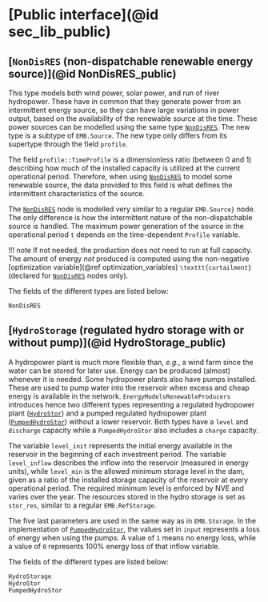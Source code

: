 # [Public interface](@id sec_lib_public)

## [`NonDisRES` (non-dispatchable renewable energy source)](@id NonDisRES_public)

This type models both wind power, solar power, and run of river hydropower.
These have in common that they generate power from an intermittent energy source, so they can have large variations in power output, based on the availability of the renewable source at the time.
These power sources can be modelled using the same type [`NonDisRES`](@ref).
The new type is a subtype of `EMB.Source`. The new type only differs from its supertype through the field `profile`.

The field `profile::TimeProfile` is a dimensionless ratio (between 0 and 1) describing how much of the installed capacity is utilized at the current operational period.
Therefore, when using [`NonDisRES`](@ref) to model some renewable source, the data provided to this field is what defines the intermittent characteristics of the source.

The [`NonDisRES`](@ref) node is modelled very similar to a regular `EMB.Source}` node. The only difference is how the intermittent nature of the non-dispatchable source is handled. The maximum power generation of the source in the operational period ``t`` depends on the time-dependent `Profile` variable.

!!! note
    If not needed, the production does not need to run at full capacity. The amount of energy *not* produced is computed using the non-negative [optimization variable](@ref optimization_variables) ``\texttt{curtailment}`` (declared for [`NonDisRES`](@ref) nodes only).

The fields of the different types are listed below:

```@docs
NonDisRES
```

## [`HydroStorage` (regulated hydro storage with or without pump)](@id HydroStorage_public)

A hydropower plant is much more flexible than, *e.g.*, a wind farm since the water can be stored for later use.
Energy can be produced (almost) whenever it is needed.
Some hydropower plants also have pumps installed.
These are used to pump water into the reservoir when excess and cheap energy is available in the network.
`EnergyModelsRenewableProducers` introduces hence two different types representing a regulated hydropower plant ([`HydroStor`](@ref)) and a pumped regulated hydropower plant ([`PumpedHydroStor`](@ref)) without a lower reservoir.
Both types have a `level` and `discharge` capacity while a `PumpedHydroStor` also includes a `charge` capacity.

The variable `level_init` represents the initial energy available in the reservoir in the beginning of each investment period.
The variable `level_inflow` describes the inflow into the reservoir (measured in energy units), while `level_min` is the allowed minimum storage level in the dam, given as a ratio of the installed storage capacity of the reservoir at
every operational period.
The required minimum level is enforced by NVE and varies over the year.
The resources stored in the hydro storage is set as `stor_res`, similar to a regular `EMB.RefStorage`.

The five last parameters are used in the same way as in `EMB.Storage`.
In the implementation of [`PumpedHydroStor`](@ref), the values set in `input` represents a loss of energy when using the pumps.
A value of `1` means no energy loss, while a value of `0` represents 100% energy loss of that inflow variable.

The fields of the different types are listed below:

```@docs
HydroStorage
HydroStor
PumpedHydroStor
```
